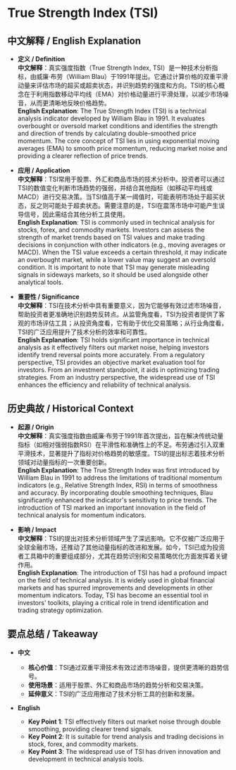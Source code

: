 # True Strength Index (TSI)

## 中文解释 / English Explanation

* **定义 / Definition**  
  **中文解释**：真实强度指数（True Strength Index, TSI）是一种技术分析指标，由威廉·布劳（William Blau）于1991年提出。它通过计算价格的双重平滑动量来评估市场的超买或超卖状态，并识别趋势的强度和方向。TSI的核心概念在于利用指数移动平均线（EMA）对价格动量进行平滑处理，以减少市场噪音，从而更清晰地反映价格趋势。  
  **English Explanation**: The True Strength Index (TSI) is a technical analysis indicator developed by William Blau in 1991. It evaluates overbought or oversold market conditions and identifies the strength and direction of trends by calculating double-smoothed price momentum. The core concept of TSI lies in using exponential moving averages (EMA) to smooth price momentum, reducing market noise and providing a clearer reflection of price trends.

* **应用 / Application**  
  **中文解释**：TSI常用于股票、外汇和商品市场的技术分析中。投资者可以通过TSI的数值变化判断市场趋势的强弱，并结合其他指标（如移动平均线或MACD）进行交易决策。当TSI值高于某一阈值时，可能表明市场处于超买状态，反之则可能处于超卖状态。需要注意的是，TSI在震荡市场中可能产生误导信号，因此需结合其他分析工具使用。  
  **English Explanation**: TSI is commonly used in technical analysis for stocks, forex, and commodity markets. Investors can assess the strength of market trends based on TSI values and make trading decisions in conjunction with other indicators (e.g., moving averages or MACD). When the TSI value exceeds a certain threshold, it may indicate an overbought market, while a lower value may suggest an oversold condition. It is important to note that TSI may generate misleading signals in sideways markets, so it should be used alongside other analytical tools.

* **重要性 / Significance**  
  **中文解释**：TSI在技术分析中具有重要意义，因为它能够有效过滤市场噪音，帮助投资者更准确地识别趋势反转点。从监管角度看，TSI为投资者提供了客观的市场评估工具；从投资角度看，它有助于优化交易策略；从行业角度看，TSI的广泛应用提升了技术分析的效率和可靠性。  
  **English Explanation**: TSI holds significant importance in technical analysis as it effectively filters out market noise, helping investors identify trend reversal points more accurately. From a regulatory perspective, TSI provides an objective market evaluation tool for investors. From an investment standpoint, it aids in optimizing trading strategies. From an industry perspective, the widespread use of TSI enhances the efficiency and reliability of technical analysis.

## 历史典故 / Historical Context

* **起源 / Origin**  
  **中文解释**：真实强度指数由威廉·布劳于1991年首次提出，旨在解决传统动量指标（如相对强弱指数RSI）在平滑性和准确性上的不足。布劳通过引入双重平滑技术，显著提升了指标对价格趋势的敏感度。TSI的提出标志着技术分析领域对动量指标的一次重要创新。  
  **English Explanation**: The True Strength Index was first introduced by William Blau in 1991 to address the limitations of traditional momentum indicators (e.g., Relative Strength Index, RSI) in terms of smoothness and accuracy. By incorporating double smoothing techniques, Blau significantly enhanced the indicator's sensitivity to price trends. The introduction of TSI marked an important innovation in the field of technical analysis for momentum indicators.

* **影响 / Impact**  
  **中文解释**：TSI的提出对技术分析领域产生了深远影响。它不仅被广泛应用于全球金融市场，还推动了其他动量指标的改进和发展。如今，TSI已成为投资者工具箱中的重要组成部分，尤其在趋势识别和交易策略优化方面发挥着关键作用。  
  **English Explanation**: The introduction of TSI has had a profound impact on the field of technical analysis. It is widely used in global financial markets and has spurred improvements and developments in other momentum indicators. Today, TSI has become an essential tool in investors' toolkits, playing a critical role in trend identification and trading strategy optimization.

## 要点总结 / Takeaway

* **中文**  
  - **核心价值**：TSI通过双重平滑技术有效过滤市场噪音，提供更清晰的趋势信号。  
  - **使用场景**：适用于股票、外汇和商品市场的趋势分析和交易决策。  
  - **延伸意义**：TSI的广泛应用推动了技术分析工具的创新和发展。  

* **English**  
  - **Key Point 1**: TSI effectively filters out market noise through double smoothing, providing clearer trend signals.  
  - **Key Point 2**: It is suitable for trend analysis and trading decisions in stock, forex, and commodity markets.  
  - **Key Point 3**: The widespread use of TSI has driven innovation and development in technical analysis tools.